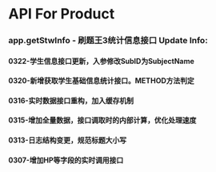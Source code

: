 # API For Product

### app.getStwInfo - 刷题王3统计信息接口 Update Info:

#### 0322-学生信息接口更新，入参修改SubID为SubjectName
#### 0320-新增获取学生基础信息统计接口。METHOD方法判定
#### 0316-实时数据接口重构，加入缓存机制
#### 0315-增加全量数据，接口调取时的内部计算，优化处理速度
#### 0313-日志结构变更，规范标题大小写
#### 0307-增加HP等字段的实时调用接口 
